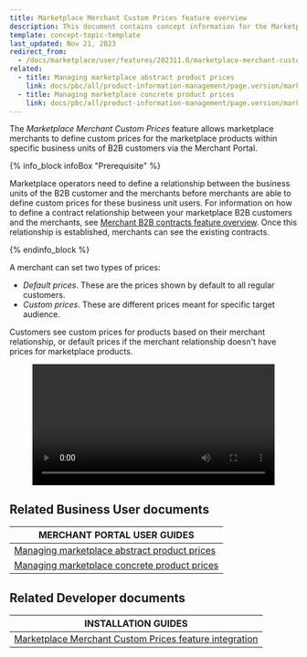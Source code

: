 ```yaml
---
title: Marketplace Merchant Custom Prices feature overview
description: This document contains concept information for the Marketplace Merchant Custom Prices feature.
template: concept-topic-template
last_updated: Nov 21, 2023
redirect_from:
  - /docs/marketplace/user/features/202311.0/marketplace-merchant-custom-prices-feature-overview.html
related:
  - title: Managing marketplace abstract product prices
    link: docs/pbc/all/product-information-management/page.version/marketplace/manage-in-the-merchant-portal/abstract-products/manage-marketplace-abstract-product-prices.html
  - title: Managing marketplace concrete product prices
    link: docs/pbc/all/product-information-management/page.version/marketplace/manage-in-the-merchant-portal/concrete-products/manage-marketplace-concrete-product-prices.html
---
```


The *Marketplace Merchant Custom Prices* feature allows marketplace merchants to define custom prices for the marketplace products within specific business units of B2B customers via the Merchant Portal.

{% info_block infoBox "Prerequisite" %}

Marketplace operators need to define a relationship between the business units of the B2B customer and the merchants before merchants are able to define custom prices for these business unit users. For information on how to define a contract relationship between your marketplace B2B customers and the merchants, see [Merchant B2B contracts feature overview](/docs/pbc/all/merchant-management/{{page.version}}/base-shop/merchant-b2b-contracts-feature-overview.html). Once this relationship is established, merchants can see the existing contracts.

{% endinfo_block %}

A merchant can set two types of prices:

- *Default prices*. These are the prices shown by default to all regular customers.
- *Custom prices*. These are different prices meant for specific target audience.

Customers see custom prices for products based on their merchant relationship, or default prices if the merchant relationship doesn't have prices for marketplace products.

<figure class="video_container">
    <video width="100%" height="auto" controls>
    <source src="https://spryker.s3.eu-central-1.amazonaws.com/docs/Marketplace/user+guides/Features/Marketplace+merchant+custom+prices+feature+overview/merchant_custom_price.mp4" type="video/mp4">
  </video>
</figure>

## Related Business User documents

| MERCHANT PORTAL USER GUIDES  |
| -------------------- |
| [Managing marketplace abstract product prices](/docs/pbc/all/product-information-management/{{page.version}}/marketplace/manage-in-the-merchant-portal/abstract-products/manage-marketplace-abstract-product-prices.html) |
| [Managing marketplace concrete product prices](/docs/pbc/all/product-information-management/{{page.version}}/marketplace/manage-in-the-merchant-portal/concrete-products/manage-marketplace-concrete-product-prices.html)


## Related Developer documents

| INSTALLATION GUIDES|
|---------|
| [Marketplace Merchant Custom Prices feature integration](/docs/pbc/all/price-management/{{page.version}}/marketplace/install-and-upgrade/install-features/install-the-marketplace-merchant-custom-prices-feature.html) |
